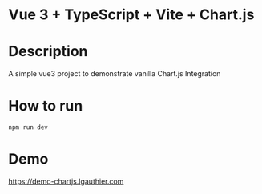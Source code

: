 # Vue 3 + TypeScript + Vite + Chart.js

# Description

A simple vue3 project to demonstrate vanilla Chart.js Integration

# How to run

`npm run dev`

# Demo 
https://demo-chartjs.lgauthier.com
